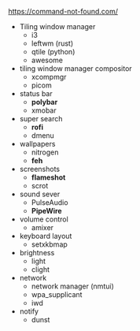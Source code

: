 https://command-not-found.com/

- Tiling window manager
	- i3
	- leftwm (rust)
	- qtile (python)
	- awesome
- tiling window manager compositor
	- xcompmgr
	- picom
- status bar
	- **polybar**
	- xmobar
- super search
	- **rofi**
	- dmenu
- wallpapers
	- nitrogen
	- **feh**
- screenshots
	- **flameshot**
	- scrot
- sound sever
	- PulseAudio
	- **PipeWire**
- volume control
	- amixer
- keyboard layout
	- setxkbmap
- brightness
	- light
	- clight
- network
	- network manager (nmtui)
	- wpa_supplicant
	- iwd
- notify
	- dunst
